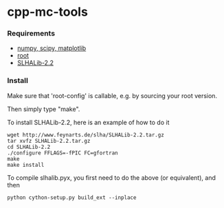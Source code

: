 cpp-mc-tools
============

### Requirements

* [numpy, scipy, matplotlib](http://www.scipy.org/)
* [root](http://root.cern.ch/drupal/)
* [SLHALib-2.2](http://www.feynarts.de/slha/)

### Install

Make sure that 'root-config' is callable, e.g. by sourcing your root version.

Then simply type "make".

To install SLHALib-2.2, here is an example of how to do it

    wget http://www.feynarts.de/slha/SLHALib-2.2.tar.gz 
    tar xvfz SLHALib-2.2.tar.gz
    cd SLHALib-2.2
    ./configure FFLAGS=-fPIC FC=gfortran
    make 
    make install

To compile slhalib.pyx, you first need to do the above (or equivalent), and then

    python cython-setup.py build_ext --inplace 


